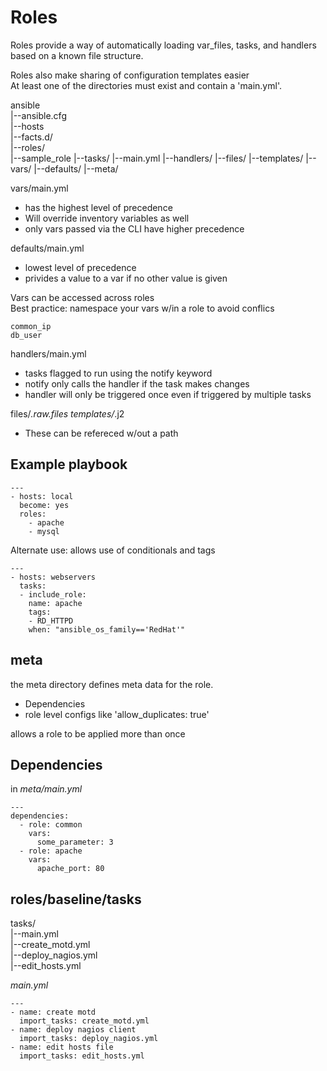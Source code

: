 # Roles
Roles provide a way of automatically loading var_files, tasks, and handlers based on a known file structure.

Roles also make sharing of configuration templates easier  
At least one of the directories must exist and contain a 'main.yml'.

ansible  
|--ansible.cfg  
|--hosts  
|--facts.d/  
|--roles/  
    |--sample_role
        |--tasks/
            |--main.yml
        |--handlers/
        |--files/
        |--templates/
        |--vars/
        |--defaults/
        |--meta/


vars/main.yml
- has the highest level of precedence
- Will override inventory variables as well
- only vars passed via the CLI have higher precedence

defaults/main.yml
- lowest level of precedence
- privides a value to a var if no other value is given

Vars can be accessed across roles  
Best practice: namespace your vars w/in a role to avoid conflics

    common_ip
    db_user

handlers/main.yml
- tasks flagged to run using the notify keyword
- notify only calls the handler if the task makes changes
- handler will only be triggered once even if triggered by multiple tasks

files/*.raw.files
templates/*.j2
- These can be refereced w/out a path

## Example playbook

    ---
    - hosts: local
      become: yes
      roles:
        - apache
        - mysql

Alternate use: allows use of conditionals and tags

    ---
    - hosts: webservers
      tasks:
      - include_role:
        name: apache
        tags:
        - RD_HTTPD
        when: "ansible_os_family=='RedHat'"

## meta
the meta directory defines meta data for the role.  

- Dependencies
- role level configs like 'allow_duplicates: true'

allows a role to be applied more than once

## Dependencies
in _meta/main.yml_

    ---
    dependencies:
      - role: common
        vars:
          some_parameter: 3
      - role: apache
        vars:
          apache_port: 80


## roles/baseline/tasks
tasks/  
|--main.yml  
|--create_motd.yml  
|--deploy_nagios.yml  
|--edit_hosts.yml  

_main.yml_

    ---
    - name: create motd
      import_tasks: create_motd.yml
    - name: deploy nagios client
      import_tasks: deploy_nagios.yml
    - name: edit hosts file
      import_tasks: edit_hosts.yml
